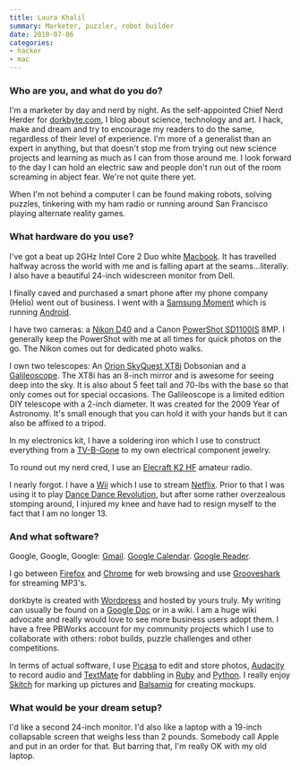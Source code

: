 ```yaml
---
title: Laura Khalil
summary: Marketer, puzzler, robot builder
date: 2010-07-06
categories:
- hacker
- mac
---
```


### Who are you, and what do you do?

I'm a marketer by day and nerd by night. As the self-appointed Chief Nerd Herder for [dorkbyte.com](http://dorkbyte.com/ "Laura's weblog."), I blog about science, technology and art. I hack, make and dream and try to encourage my readers to do the same, regardless of their level of experience. I'm more of a generalist than an expert in anything, but that doesn't stop me from trying out new science projects and learning as much as I can from those around me. I look forward to the day I can hold an electric saw and people don't run out of the room screaming in abject fear. We're not quite there yet.

When I'm not behind a computer I can be found making robots, solving puzzles, tinkering with my ham radio or running around San Francisco playing alternate reality games.

### What hardware do you use?

I've got a beat up 2GHz Intel Core 2 Duo white [Macbook][]. It has travelled halfway across the world with me and is falling apart at the seams...literally. I also have a beautiful 24-inch widescreen monitor from Dell.

I finally caved and purchased a smart phone after my phone company (Helio) went out of business. I went with a [Samsung Moment][moment] which is running [Android][].

I have two cameras: a [Nikon D40][d40] and a Canon [PowerShot SD1100IS][powershot-sd1100-is] 8MP. I generally keep the PowerShot with me at all times for quick photos on the go. The Nikon comes out for dedicated photo walks.

I own two telescopes: An [Orion SkyQuest XT8i][skyquest-xt8i] Dobsonian and a [Galileoscope][]. The XT8i has an 8-inch mirror and is awesome for seeing deep into the sky. It is also about 5 feet tall and 70-lbs with the base so that only comes out for special occasions. The Galileoscope is a limited edition DIY telescope with a 2-inch diameter. It was created for the 2009 Year of Astronomy. It's small enough that you can hold it with your hands but it can also be affixed to a tripod.

In my electronics kit, I have a soldering iron which I use to construct everything from a [TV-B-Gone][] to my own electrical component jewelry.

To round out my nerd cred, I use an [Elecraft K2 HF][k2-hf] amateur radio.

I nearly forgot. I have a [Wii][] which I use to stream [Netflix][]. Prior to that I was using it to play [Dance Dance Revolution][ddr], but after some rather overzealous stomping around, I injured my knee and have had to resign myself to the fact that I am no longer 13.

### And what software?

Google, Google, Google: [Gmail][]. [Google Calendar][google-calendar]. [Google Reader][google-reader].

I go between [Firefox][] and [Chrome][] for web browsing and use [Grooveshark][] for streaming MP3's.

dorkbyte is created with [Wordpress][] and hosted by yours truly. My writing can usually be found on a [Google Doc][google-docs] or in a wiki. I am a huge wiki advocate and really would love to see more business users adopt them. I have a free PBWorks account for my community projects which I use to collaborate with others: robot builds, puzzle challenges and other competitions.

In terms of actual software, I use [Picasa][] to edit and store photos, [Audacity][] to record audio and [TextMate][] for dabbling in [Ruby][] and [Python][]. I really enjoy [Skitch][] for marking up pictures and [Balsamiq][mockups] for creating mockups.

### What would be your dream setup?

I'd like a second 24-inch monitor. I'd also like a laptop with a 19-inch collapsable screen that weighs less than 2 pounds. Somebody call Apple and put in an order for that. But barring that, I'm really OK with my old laptop.

[android]: https://developers.google.com/android/?csw=1 "A mobile phone platform."
[audacity]: https://sourceforge.net/projects/audacity/ "An open-source, cross-platform audio editor."
[chrome]: https://www.google.com/intl/en/chrome/ "A WebKit-based browser, where each tab runs in its own thread."
[d40]: https://www.nikonusa.com/en/nikon-products/product/dslr-cameras/d40.html "A 6.1 megapixel digital SLR camera."
[ddr]: https://en.wikipedia.org/wiki/Dance_Dance_Revolution "A ridiculous dancing game."
[firefox]: https://www.mozilla.org/en-US/firefox/new/ "A cross-platform open-source web browser."
[galileoscope]: http://web.archive.org/web/20111007143418/https://www.galileoscope.org/gs/ "A self-assembled telescope kit."
[gmail]: https://mail.google.com/mail/u/0/ "Web-based email."
[google-calendar]: https://en.wikipedia.org/wiki/Google_Calendar "A web-based calendar client."
[google-docs]: https://en.wikipedia.org/wiki/Google_Docs "A web-based office suite."
[google-reader]: https://en.wikipedia.org/wiki/Google_Reader "A web-based feed reader."
[grooveshark]: https://en.wikipedia.org/wiki/Grooveshark "A music streaming service."
[k2-hf]: https://elecraft.com/k2_page.htm "A ham radio."
[macbook]: https://en.wikipedia.org/wiki/MacBook "A laptop."
[mockups]: https://balsamiq.com/wireframes/ "Drawing-like mockup software."
[moment]: https://en.wikipedia.org/wiki/Samsung_SPH-M900 "An Android-based smartphone."
[netflix]: http://web.archive.org/web/20221226033709/https://www.netflix.com/ "A movie rental and streaming service."
[picasa]: http://picasa.google.com/ "A photo client and web service."
[powershot-sd1100-is]: https://www.amazon.com/Canon-PowerShot-SD1100IS-Digital-Stabilized/dp/B0012YC7AE "An 8 megapixel digital camera."
[python]: https://www.python.org/ "An interpreted scripting language."
[ruby]: https://www.ruby-lang.org/en/ "An interpreted scripting language."
[skitch]: https://evernote.com/products/skitch "An always-on image editor for the Mac."
[skyquest-xt8i]: https://www.telescope.com/Telescopes/Dobsonian-Telescopes/IntelliScope-Dobsonians/Orion-SkyQuest-XT8i-Computerized-IntelliScope-Telescope/pc/1/c/12/sc/27/p/27183.uts "A computerised telescope."
[textmate]: https://macromates.com/ "A text editor for the Mac."
[tv-b-gone]: http://web.archive.org/web/20160927125535/http://cornfieldelectronics.com:80/tvbgone/tvbg.home.php "A remote control for turning off televisions."
[wii]: https://www.nintendo.com/wii/ "A unique gaming console."
[wordpress]: https://wordpress.com/ "Weblog publishing software."
